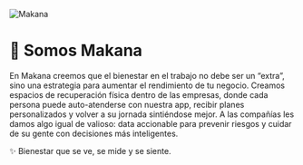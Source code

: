 ![Makana](https://cdn.makana.cl/banner_makana_1.png)
# 👋 Somos Makana

En Makana creemos que el bienestar en el trabajo no debe ser un “extra”, sino una estrategia para aumentar el rendimiento de tu negocio.
Creamos espacios de recuperación física dentro de las empresas, donde cada persona puede auto-atenderse con nuestra app, recibir planes personalizados y volver a su jornada sintiéndose mejor.
A las compañías les damos algo igual de valioso: data accionable para prevenir riesgos y cuidar de su gente con decisiones más inteligentes.


✨ Bienestar que se ve, se mide y se siente.
